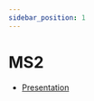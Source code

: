 ```yaml
---
sidebar_position: 1
---
```


# MS2

- [Presentation](https://docs.google.com/presentation/d/1NKc0YA7uAEs6BVk1zwN042SVuif4wsV1/edit?usp=drive_link&ouid=102075440633124799445&rtpof=true&sd=true)